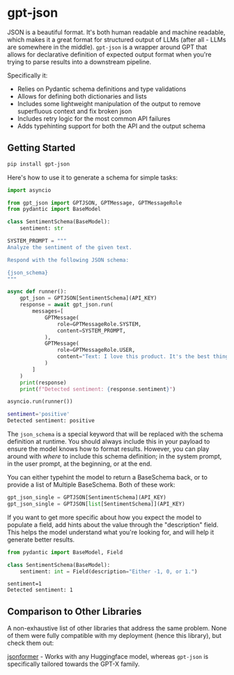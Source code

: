 # gpt-json

JSON is a beautiful format. It's both human readable and machine readable, which makes it a great format for structured output of LLMs (after all - LLMs are somewhere in the middle). `gpt-json` is a wrapper around GPT that allows for declarative definition of expected output format when you're trying to parse results into a downstream pipeline.

Specifically it:
- Relies on Pydantic schema definitions and type validations
- Allows for defining both dictionaries and lists
- Includes some lightweight manipulation of the output to remove superfluous context and fix broken json
- Includes retry logic for the most common API failures
- Adds typehinting support for both the API and the output schema

## Getting Started

```bash
pip install gpt-json
```

Here's how to use it to generate a schema for simple tasks:

```python
import asyncio

from gpt_json import GPTJSON, GPTMessage, GPTMessageRole
from pydantic import BaseModel

class SentimentSchema(BaseModel):
    sentiment: str

SYSTEM_PROMPT = """
Analyze the sentiment of the given text.

Respond with the following JSON schema:

{json_schema}
"""

async def runner():
    gpt_json = GPTJSON[SentimentSchema](API_KEY)
    response = await gpt_json.run(
        messages=[
            GPTMessage(
                role=GPTMessageRole.SYSTEM,
                content=SYSTEM_PROMPT,
            ),
            GPTMessage(
                role=GPTMessageRole.USER,
                content="Text: I love this product. It's the best thing ever!",
            )
        ]
    )
    print(response)
    print(f"Detected sentiment: {response.sentiment}")

asyncio.run(runner())
```

```bash
sentiment='positive'
Detected sentiment: positive
```

The `json_schema` is a special keyword that will be replaced with the schema definition at runtime. You should always include this in your payload to ensure the model knows how to format results. However, you can play around with _where_ to include this schema definition; in the system prompt, in the user prompt, at the beginning, or at the end.

You can either typehint the model to return a BaseSchema back, or to provide a list of Multiple BaseSchema. Both of these work:

```python
gpt_json_single = GPTJSON[SentimentSchema](API_KEY)
gpt_json_single = GPTJSON[list[SentimentSchema]](API_KEY)
```

If you want to get more specific about how you expect the model to populate a field, add hints about the value through the "description" field. This helps the model understand what you're looking for, and will help it generate better results.

```python
from pydantic import BaseModel, Field

class SentimentSchema(BaseModel):
    sentiment: int = Field(description="Either -1, 0, or 1.")
```

```
sentiment=1
Detected sentiment: 1
```

## Comparison to Other Libraries

A non-exhaustive list of other libraries that address the same problem. None of them were fully compatible with my deployment (hence this library), but check them out:

[jsonformer](https://github.com/1rgs/jsonformer) - Works with any Huggingface model, whereas `gpt-json` is specifically tailored towards the GPT-X family.
